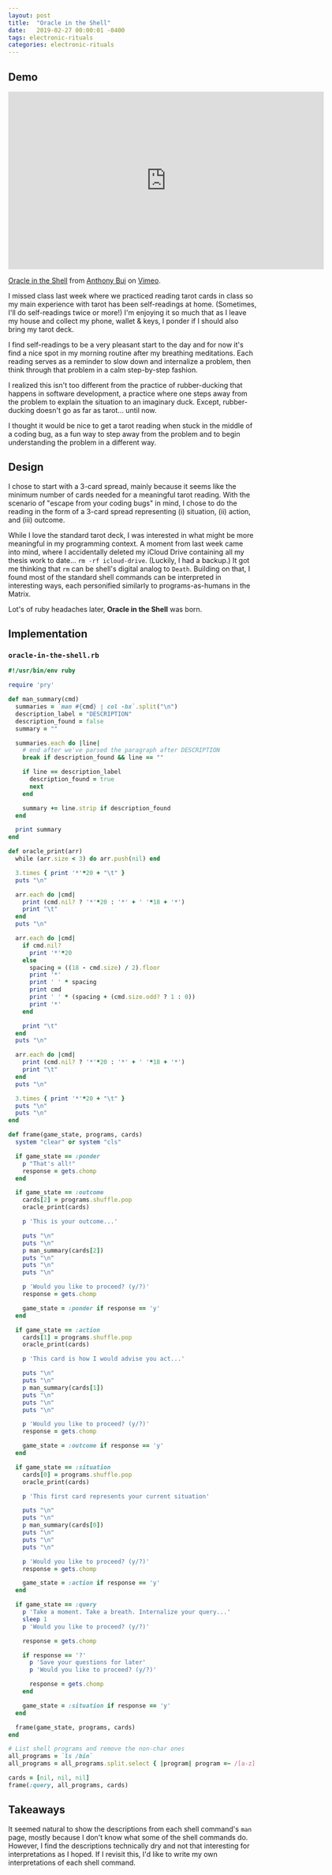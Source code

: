 ```yaml
---
layout: post
title:  "Oracle in the Shell"
date:   2019-02-27 00:00:01 -0400
tags: electronic-rituals
categories: electronic-rituals
---
```


Demo
----

<div class="text-center">
  <iframe src="https://player.vimeo.com/video/320590735" width="640" height="360" frameborder="0" webkitallowfullscreen mozallowfullscreen allowfullscreen></iframe>
  <p>
    <a href="https://vimeo.com/320590735">Oracle in the Shell</a>
    from
    <a href="https://vimeo.com/buoydontfloat">Anthony Bui</a>
    on
    <a href="https://vimeo.com">Vimeo</a>.
  </p>
</div>

I missed class last week where we practiced reading tarot cards in class so my main experience with tarot has been self-readings at home. (Sometimes, I'll do self-readings twice or more!) I'm enjoying it so much that as I leave my house and collect my phone, wallet & keys, I ponder if I should also bring my tarot deck.

I find self-readings to be a very pleasant start to the day and for now it's find a nice spot in my morning routine after my breathing meditations. Each reading serves as a reminder to slow down and internalize a problem, then think through that problem in a calm step-by-step fashion.

I realized this isn't too different from the practice of rubber-ducking that happens in software development, a practice where one steps away from the problem to explain the situation to an imaginary duck. Except, rubber-ducking doesn't go as far as tarot... until now.

I thought it would be nice to get a tarot reading when stuck in the middle of a coding bug, as a fun way to step away from the problem and to begin understanding the problem in a different way.

Design
------

I chose to start with a 3-card spread, mainly because it seems like the minimum number of cards needed for a meaningful tarot reading. With the scenario of "escape from your coding bugs" in mind, I chose to do the reading in the form of a 3-card spread representing (i) situation, (ii) action, and (iii) outcome.

While I love the standard tarot deck, I was interested in what might be more meaningful in my programming context. A moment from last week came into mind, where I accidentally deleted my iCloud Drive containing all my thesis work to date... `rm -rf icloud-drive`. (Luckily, I had a backup.) It got me thinking that `rm` can be shell's digital analog to `Death`. Building on that, I found most of the standard shell commands can be interpreted in interesting ways, each personified similarly to programs-as-humans in the Matrix.

Lot's of ruby headaches later, **Oracle in the Shell** was born.

Implementation
--------------

### `oracle-in-the-shell.rb`

```ruby
#!/usr/bin/env ruby

require 'pry'

def man_summary(cmd)
  summaries = `man #{cmd} | col -bx`.split("\n")
  description_label = "DESCRIPTION"
  description_found = false
  summary = ""

  summaries.each do |line|
    # end after we've parsed the paragraph after DESCRIPTION
    break if description_found && line == ""

    if line == description_label
      description_found = true
      next
    end

    summary += line.strip if description_found
  end

  print summary
end

def oracle_print(arr)
  while (arr.size < 3) do arr.push(nil) end

  3.times { print '*'*20 + "\t" }
  puts "\n"

  arr.each do |cmd|
    print (cmd.nil? ? '*'*20 : '*' + ' '*18 + '*')
    print "\t"
  end
  puts "\n"

  arr.each do |cmd|
    if cmd.nil?
      print '*'*20
    else
      spacing = ((18 - cmd.size) / 2).floor
      print '*'
      print ' ' * spacing
      print cmd
      print ' ' * (spacing + (cmd.size.odd? ? 1 : 0))
      print '*'
    end

    print "\t"
  end
  puts "\n"

  arr.each do |cmd|
    print (cmd.nil? ? '*'*20 : '*' + ' '*18 + '*')
    print "\t"
  end
  puts "\n"

  3.times { print '*'*20 + "\t" }
  puts "\n"
  puts "\n"
end

def frame(game_state, programs, cards)
  system "clear" or system "cls"

  if game_state == :ponder
    p "That's all!"
    response = gets.chomp
  end

  if game_state == :outcome
    cards[2] = programs.shuffle.pop
    oracle_print(cards)

    p 'This is your outcome...'

    puts "\n"
    puts "\n"
    p man_summary(cards[2])
    puts "\n"
    puts "\n"
    puts "\n"

    p 'Would you like to proceed? (y/?)'
    response = gets.chomp

    game_state = :ponder if response == 'y'
  end

  if game_state == :action
    cards[1] = programs.shuffle.pop
    oracle_print(cards)

    p 'This card is how I would advise you act...'

    puts "\n"
    puts "\n"
    p man_summary(cards[1])
    puts "\n"
    puts "\n"
    puts "\n"

    p 'Would you like to proceed? (y/?)'
    response = gets.chomp

    game_state = :outcome if response == 'y'
  end

  if game_state == :situation
    cards[0] = programs.shuffle.pop
    oracle_print(cards)

    p 'This first card represents your current situation'

    puts "\n"
    puts "\n"
    p man_summary(cards[0])
    puts "\n"
    puts "\n"
    puts "\n"

    p 'Would you like to proceed? (y/?)'
    response = gets.chomp

    game_state = :action if response == 'y'
  end

  if game_state == :query
    p 'Take a moment. Take a breath. Internalize your query...'
    sleep 1
    p 'Would you like to proceed? (y/?)'

    response = gets.chomp

    if response == '?'
      p 'Save your questions for later'
      p 'Would you like to proceed? (y/?)'

      response = gets.chomp
    end

    game_state = :situation if response == 'y'
  end

  frame(game_state, programs, cards)
end

# List shell programs and remove the non-char ones
all_programs = `ls /bin`
all_programs = all_programs.split.select { |program| program =~ /[a-z].*/ }

cards = [nil, nil, nil]
frame(:query, all_programs, cards)
```

Takeaways
---------

It seemed natural to show the descriptions from each shell command's `man` page, mostly because I don't know what some of the shell commands do. However, I find the descriptions technically dry and not that interesting for interpretations as I hoped. If I revisit this, I'd like to write my own interpretations of each shell command.
